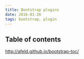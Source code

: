```yaml
---
title: Bootstrap plugins
date: 2016-01-26
tags: bootstrap, plugin
---
```


## Table of contents

<http://afeld.github.io/bootstrap-toc/>

